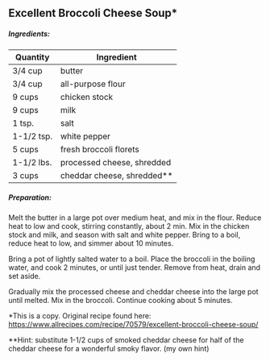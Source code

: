 

## Excellent Broccoli Cheese Soup*

##### Ingredients:
Quantity        |    Ingredient
--------------- | -------------------------------------
3/4 cup         | butter
3/4 cup         | all-purpose flour
9 cups          | chicken stock
9 cups          | milk
1 tsp.          | salt
1-1/2 tsp.      | white pepper
5 cups          | fresh broccoli florets
1-1/2 lbs.      | processed cheese, shredded
3 cups          | cheddar cheese, shredded**

##### Preparation:
Melt the butter in a large pot over medium heat, and mix in the flour.  Reduce
heat to low and cook, stirring constantly, about 2 min.  Mix in the chicken stock
and milk, and season with salt and white pepper.  Bring to a boil, reduce heat
to low, and simmer about 10 minutes.

Bring a pot of lightly salted water to a boil.  Place the broccoli in the
boiling water, and cook 2 minutes, or until just tender. Remove from heat, drain
and set aside.

Gradually mix the processed cheese and cheddar cheese into the large pot until
melted.  Mix in the broccoli.  Continue cooking about 5 minutes.

*This is a copy. Original recipe found here:  https://www.allrecipes.com/recipe/70579/excellent-broccoli-cheese-soup/

**Hint: substitute 1-1/2 cups of smoked cheddar cheese for half of the cheddar cheese for a wonderful
smoky flavor. (my own hint)
